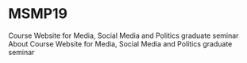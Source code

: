 # MSMP19
Course Website for Media, Social Media and Politics graduate seminar
About
Course Website for Media, Social Media and Politics graduate seminar
